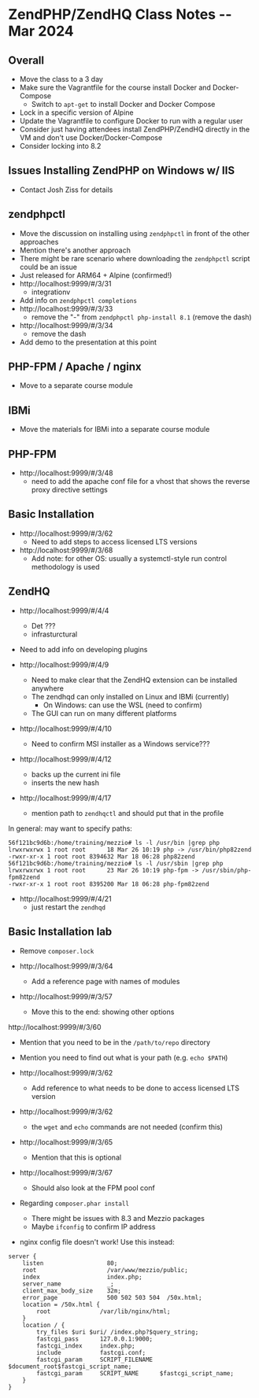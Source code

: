 # ZendPHP/ZendHQ Class Notes -- Mar 2024

## Overall
* Move the class to a 3 day
* Make sure the Vagrantfile for the course install Docker and Docker-Compose
  * Switch to `apt-get` to install Docker and Docker Compose
* Lock in a specific version of Alpine
* Update the Vagrantfile to configure Docker to run with a regular user
* Consider just having attendees install ZendPHP/ZendHQ directly in the VM and don't use Docker/Docker-Compose
* Consider locking into 8.2

## Issues Installing ZendPHP on Windows w/ IIS
* Contact Josh Ziss for details

## zendphpctl
* Move the discussion on installing using `zendphpctl` in front of the other approaches
* Mention there's another approach
* There might be rare scenario where downloading the `zendphpctl` script could be an issue
* Just released for ARM64 + Alpine (confirmed!)
* http://localhost:9999/#/3/31
  * integrationv
* Add info on `zendphpctl completions`
* http://localhost:9999/#/3/33
  * remove the "-" from `zendphpctl php-install 8.1` (remove the dash)
* http://localhost:9999/#/3/34
  * remove the dash
* Add demo to the presentation at this point

## PHP-FPM / Apache / nginx
* Move to a separate course module

## IBMi
* Move the materials for IBMi into a separate course module

## PHP-FPM
* http://localhost:9999/#/3/48
  * need to add the apache conf file for a vhost that shows the reverse proxy directive settings

## Basic Installation
* http://localhost:9999/#/3/62
  * Need to add steps to access licensed LTS versions
* http://localhost:9999/#/3/68
  * Add note: for other OS: usually a systemctl-style run control methodology is used
  
## ZendHQ
* http://localhost:9999/#/4/4
  * Det ???
  * infrasturctural
  
* Need to add info on developing plugins
* http://localhost:9999/#/4/9
  * Need to make clear that the ZendHQ extension can be installed anywhere
  * The zendhqd can only installed on Linux and IBMi (currently) 
    * On Windows: can use the WSL (need to confirm)
  * The GUI can run on many different platforms
    
* http://localhost:9999/#/4/10
  * Need to confirm MSI installer as a Windows service???
  
* http://localhost:9999/#/4/12
  * backs up the current ini file
  * inserts the new hash

* http://localhost:9999/#/4/17
  * mention path to `zendhqctl` and should put that in the profile

In general: may want to specify paths:
```
56f121bc9d6b:/home/training/mezzio# ls -l /usr/bin |grep php
lrwxrwxrwx 1 root root      18 Mar 26 10:19 php -> /usr/bin/php82zend
-rwxr-xr-x 1 root root 8394632 Mar 18 06:28 php82zend
56f121bc9d6b:/home/training/mezzio# ls -l /usr/sbin |grep php
lrwxrwxrwx 1 root root      23 Mar 26 10:19 php-fpm -> /usr/sbin/php-fpm82zend
-rwxr-xr-x 1 root root 8395200 Mar 18 06:28 php-fpm82zend
```

* http://localhost:9999/#/4/21
  * just restart the `zendhqd` 
  
## Basic Installation lab
* Remove `composer.lock`
* http://localhost:9999/#/3/64
  * Add a reference page with names of modules
      
* http://localhost:9999/#/3/57
  * Move this to the end: showing other options
  
http://localhost:9999/#/3/60
  * Mention that you need to be in the `/path/to/repo` directory

  * Mention you need to find out what is your path (e.g. `echo $PATH`)
  
* http://localhost:9999/#/3/62
  * Add reference to what needs to be done to access licensed LTS version

* http://localhost:9999/#/3/62
  * the `wget` and `echo` commands are not needed (confirm this)

* http://localhost:9999/#/3/65
  * Mention that this is optional
  
* http://localhost:9999/#/3/67
  * Should also look at the FPM pool conf

* Regarding `composer.phar install`
  * There might be issues with 8.3 and Mezzio packages
  * Maybe `ifconfig` to confirm IP address

* nginx config file doesn't work! Use this instead:
```
server {
    listen                  80;
    root                    /var/www/mezzio/public;
    index                   index.php;
    server_name             _;
    client_max_body_size    32m;
    error_page              500 502 503 504  /50x.html;
    location = /50x.html {
        root              /var/lib/nginx/html;
    }
    location / {
        try_files $uri $uri/ /index.php?$query_string;
        fastcgi_pass      127.0.0.1:9000;
        fastcgi_index     index.php;
        include           fastcgi.conf;
        fastcgi_param     SCRIPT_FILENAME  $document_root$fastcgi_script_name;
        fastcgi_param     SCRIPT_NAME      $fastcgi_script_name;
    }
}
```

